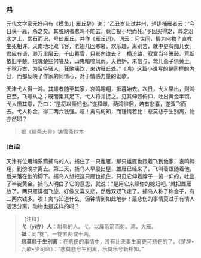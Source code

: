<script type="text/javascript">
    var head = document.getElementsByTagName('head')[0];
    cssURL = '/public/liao.css';
    linkTag = document.createElement('link');
    linkTag.href = cssURL;
    linkTag.setAttribute('type','text/css');
    linkTag.setAttribute('rel','stylesheet');
    head.appendChild(linkTag);
</script>
### 鸿

元代文学家元好问有《摸鱼儿·雁丘辞》说：“乙丑岁赴试并州，道逢捕雁者云：‘今日获一雁，杀之矣。其脱网者悲鸣不能去，竟自投于地而死。’予因买得之，葬之汾水之上，累石而识，号曰雁丘。并作《雁丘词》，词云：问世间，情为何物？直教生死相许。天南地北双飞客，老翅几回寒暑。欢乐趣，离别苦，就中更有痴儿女。君应有语，渺万里层云，千山暮雪，只影向谁去？　横汾路，寂寞当年箫鼓。荒烟依旧平楚。招魂楚些何嗟及，山鬼暗啼风雨。天也妒，未信与，莺儿燕子俱黄土。千秋万古，为留待骚人，狂歌痛饮，来访雁丘处。”《鸿》这篇小说写的是同样的内容，而都反映了作家的同情心，对于情感力量的讴歌。

天津弋人得一鸿。其雄者随至其家，哀鸣翱翔，抵暮始去。次日，弋人早出，则鸿已至，飞号从之；既而集其足下。弋人将并捉之。见其伸颈俯仰，吐出黄金半铤。弋人悟其意，乃曰：“是将以赎妇也。”遂释雌。两鸿徘徊，若有悲喜，遂双飞而去。弋人称金，得二两六钱强。噫！禽鸟何知，而锺情若比！悲莫悲于生别离，物亦然耶？

</section>

> 据《聊斋志异》铸雪斋抄本

#### [白话]
<aside>

天津有位用绳系箭捕鸟的人，捕住了一只雌雁，那只雄雁也跟着飞到他家，哀鸣翱翔，到傍晚才离去。第二天，捕鸟人早晨出屋，雄雁已经来了，飞叫着跟随着他，后来落在他的脚下。捕鸟人想把这只雁也抓住，只见它伸着脖子一俯一仰的，吐出了半锭黄金。捕鸟人明白了它的意思，就说：“是用它来赎你的媳妇吧。”就把雌雁放了。两只雁徘徊飞旋，好像又喜又悲，然后双双飞走了。捕鸟人称了称金子，有二两六钱多。唉！禽鸟知道什么，但钟情到如此地步！最悲伤的事情莫过于有情人活活分离，动物也是这样的吗？

</aside>

> 【注释】  
<b>弋（yì亦）人</b>：射鸟的人。弋，以绳系箭而射。鸿，大雁。  
<b>铤</b>：同“锭”。一锭五两或十两。  
<b>悲莫悲于生别离</b>：在悲伤的事情中，没有比夫妻生离更可悲伤的了。《楚辞•九歌•少司命》：“悲莫悲兮生别离，乐莫乐兮新相知。”  
